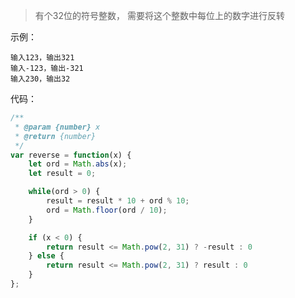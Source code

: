 > 有个32位的符号整数， 需要将这个整数中每位上的数字进行反转

示例：

```
输入123，输出321
输入-123，输出-321
输入230，输出32
```



代码：

```javascript
/**
 * @param {number} x
 * @return {number}
 */
var reverse = function(x) {
    let ord = Math.abs(x);
    let result = 0;

    while(ord > 0) {
        result = result * 10 + ord % 10;
        ord = Math.floor(ord / 10);
    }

    if (x < 0) {
        return result <= Math.pow(2, 31) ? -result : 0
    } else {
        return result <= Math.pow(2, 31) ? result : 0
    }
};
```

